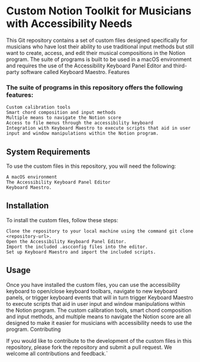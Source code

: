 
# Custom Notion Toolkit for Musicians with Accessibility Needs 

This Git repository contains a set of custom files designed specifically for musicians who have lost their ability to use traditional input methods but still want to create, access, and edit their musical compositions in the Notion program. The suite of programs is built to be used in a macOS environment and requires the use of the Accessibility Keyboard Panel Editor and third-party software called Keyboard Maestro.
Features

### The suite of programs in this repository offers the following features:

    Custom calibration tools
    Smart chord composition and input methods
    Multiple means to navigate the Notion score
    Access to file menus through the accessibility keyboard
    Integration with Keyboard Maestro to execute scripts that aid in user input and window manipulations within the Notion program.

## System Requirements

To use the custom files in this repository, you will need the following:

    A macOS environment
    The Accessibility Keyboard Panel Editor
    Keyboard Maestro.

## Installation

To install the custom files, follow these steps:

    Clone the repository to your local machine using the command git clone <repository-url>.
    Open the Accessibility Keyboard Panel Editor.
    Import the included .ascconfig files into the editor.
    Set up Keyboard Maestro and import the included scripts.

## Usage

Once you have installed the custom files, you can use the accessibility keyboard to open/close keyboard toolbars, navigate to new keyboard panels, or trigger keyboard events that will in turn trigger Keyboard Maestro to execute scripts that aid in user input and window manipulations within the Notion program. The custom calibration tools, smart chord composition and input methods, and multiple means to navigate the Notion score are all designed to make it easier for musicians with accessibility needs to use the program.
Contributing

If you would like to contribute to the development of the custom files in this repository, please fork the repository and submit a pull request. We welcome all contributions and feedback.`

